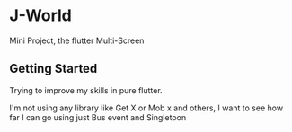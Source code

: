 <h1>J-World</h1>

Mini Project, the flutter Multi-Screen


## Getting Started


Trying to improve my skills in pure flutter.

I'm not using any library like Get X or Mob x and others, I want to see how far I can go using just Bus event and Singletoon
